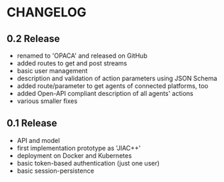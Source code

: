# CHANGELOG

## 0.2 Release

* renamed to 'OPACA' and released on GitHub
* added routes to get and post streams
* basic user management
* description and validation of action parameters using JSON Schema
* added route/parameter to get agents of connected platforms, too
* added Open-API compliant description of all agents' actions
* various smaller fixes


## 0.1 Release

* API and model
* first implementation prototype as 'JIAC++'
* deployment on Docker and Kubernetes
* basic token-based authentication (just one user)
* basic session-persistence
